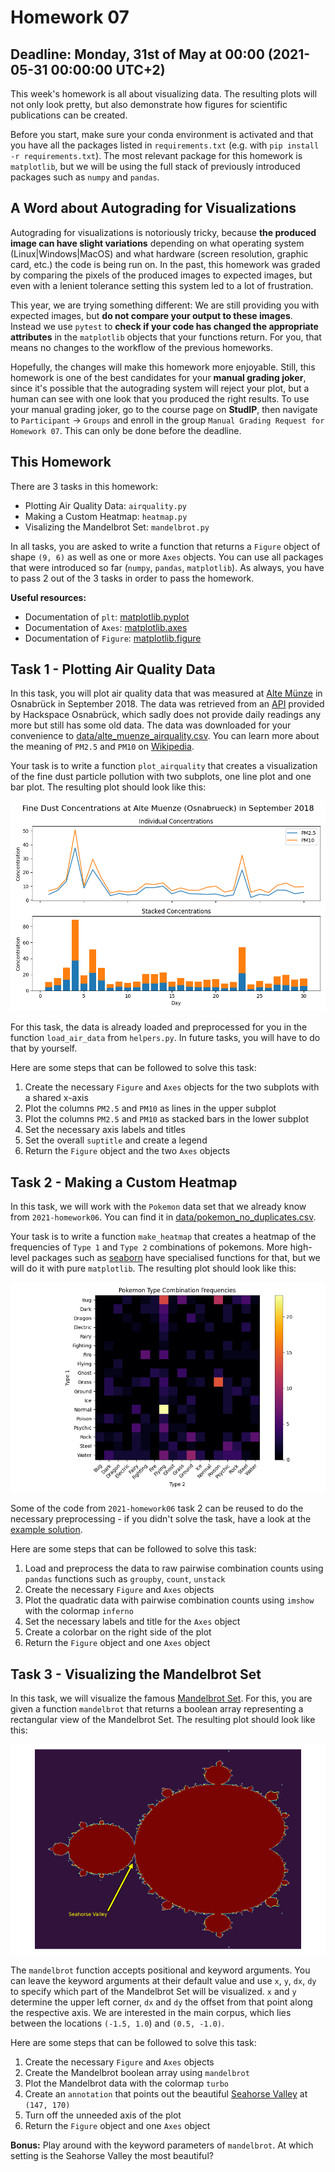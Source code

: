 # Homework 07

## Deadline: Monday, 31st of May at 00:00 (2021-05-31 00:00:00 UTC+2)

This week's homework is all about visualizing data. The resulting plots will not only look pretty, but also demonstrate how figures for scientific publications can be created.  

Before you start, make sure your conda environment is activated and that you have all the packages listed in `requirements.txt` (e.g. with `pip install -r requirements.txt`). The most relevant package for this homework is `matplotlib`, but we will be using the full stack of previously introduced packages such as `numpy` and `pandas`.  

## A Word about Autograding for Visualizations

Autograding for visualizations is notoriously tricky, because **the produced image can have slight variations** depending on what operating system (Linux|Windows|MacOS) and what hardware (screen resolution, graphic card, etc.) the code is being run on. In the past, this homework was graded by comparing the pixels of the produced images to expected images, but even with a lenient tolerance setting this system led to a lot of frustration.  

This year, we are trying something different: We are still providing you with expected images, but **do not compare your output to these images**. Instead we use `pytest` to **check if your code has changed the appropriate attributes** in the `matplotlib` objects that your functions return. For you, that means no changes to the workflow of the previous homeworks.  

Hopefully, the changes will make this homework more enjoyable. Still, this homework is one of the best candidates for your **manual grading joker**, since it's possible that the autograding system will reject your plot, but a human can see with one look that you produced the right results. To use your manual grading joker, go to the course page on **StudIP**, then navigate to `Participant` &rarr; `Groups` and enroll in the group `Manual Grading Request for Homework 07`. This can only be done before the deadline.

## This Homework

There are 3 tasks in this homework:

* Plotting Air Quality Data: `airquality.py`
* Making a Custom Heatmap: `heatmap.py`
* Visalizing the Mandelbrot Set: `mandelbrot.py`

In all tasks, you are asked to write a function that returns a `Figure` object of shape `(9, 6)` as well as one or more `Axes` objects. You can use all packages that were introduced so far (`numpy`, `pandas`, `matplotlib`). As always, you have to pass 2 out of the 3 tasks in order to pass the homework.

**Useful resources:**

* Documentation of `plt`: [matplotlib.pyplot](https://matplotlib.org/stable/api/_as_gen/matplotlib.pyplot.html)
* Documentation of `Axes`: [matplotlib.axes](https://matplotlib.org/stable/api/axes_api.html)
* Documentation of `Figure`: [matplotlib.figure](https://matplotlib.org/stable/api/figure_api.html)

## Task 1 - Plotting Air Quality Data

In this task, you will plot air quality data that was measured at [Alte Münze](https://goo.gl/maps/vcuXE5LQ3zA5jstNA) in Osnabrück in September 2018. The data was retrieved from an [API](https://airapi.wurmloch.de/) provided by Hackspace Osnabrück, which sadly does not provide daily readings any more but still has some old data. The data was downloaded for your convenience to [data/alte_muenze_airquality.csv](data/alte_muenze_airquality.csv). You can learn more about the meaning of `PM2.5` and `PM10` on [Wikipedia](https://en.wikipedia.org/wiki/Particulates).

Your task is to write a function `plot_airquality` that creates a visualization of the fine dust particle pollution with two subplots, one line plot and one bar plot. The resulting plot should look like this: 

![expected/airquality.png](expected/airquality.png)

For this task, the data is already loaded and preprocessed for you in the function `load_air_data` from `helpers.py`. In future tasks, you will have to do that by yourself.  

Here are some steps that can be followed to solve this task:

1. Create the necessary `Figure` and `Axes` objects for the two subplots with a shared x-axis
2. Plot the columns `PM2.5` and `PM10` as lines in the upper subplot
3. Plot the columns `PM2.5` and `PM10` as stacked bars in the lower subplot
4. Set the necessary axis labels and titles
5. Set the overall `suptitle` and create a legend
6. Return the `Figure` object and the two `Axes` objects

## Task 2 - Making a Custom Heatmap

In this task, we will work with the `Pokemon` data set that we already know from `2021-homework06`. You can find it in [data/pokemon_no_duplicates.csv](data/pokemon_no_duplicates.csv).  

Your task is to write a function `make_heatmap` that creates a heatmap of the frequencies of `Type 1` and `Type 2` combinations of pokemons. More high-level packages such as [seaborn](https://seaborn.pydata.org/) have specialised functions for that, but we will do it with pure `matplotlib`. The resulting plot should look like this:

![expected/heatmap.png](expected/heatmap.png)

Some of the code from `2021-homework06` task 2 can be reused to do the necessary preprocessing - if you didn't solve the task, have a look at the [example solution](https://github.com/scientificprogrammingUOS/2021-homework06-alex-example/blob/master/pokemon.py).

Here are some steps that can be followed to solve this task:

1. Load and preprocess the data to raw pairwise combination counts using `pandas` functions such as `groupby`, `count`, `unstack` 
2. Create the necessary `Figure` and `Axes` objects
3. Plot the quadratic data with pairwise combination counts using `imshow` with the colormap `inferno`
4. Set the necessary labels and title for the `Axes` object
5. Create a colorbar on the right side of the plot
6. Return the `Figure` object and one `Axes` object

## Task 3 - Visualizing the Mandelbrot Set

In this task, we will visualize the famous [Mandelbrot Set](https://en.wikipedia.org/wiki/Mandelbrot_set). For this, you are given a function `mandelbrot` that returns a boolean array representing a rectangular view of the Mandelbrot Set. The resulting plot should look like this:

![expected/mandelbrot.png](expected/mandelbrot.png)

The `mandelbrot` function accepts positional and keyword arguments. You can leave the keyword arguments at their default value and use `x`, `y`, `dx`, `dy` to specify which part of the Mandelbrot Set will be visualized. `x` and `y` determine the upper left corner, `dx` and `dy` the offset from that point along the respective axis. We are interested in the main corpus, which lies between the locations `(-1.5, 1.0`) and  `(0.5, -1.0)`.

Here are some steps that can be followed to solve this task:

1. Create the necessary `Figure` and `Axes` objects
2. Create the Mandelbrot boolean array using `mandelbrot`
3. Plot the Mandelbrot data with the colormap `turbo`
4. Create an `annotation` that points out the beautiful [Seahorse Valley](http://www.alunw.freeuk.com/seahorsevalley.html) at `(147, 170)`
5. Turn off the unneeded axis of the plot
6. Return the `Figure` object and one `Axes` object

**Bonus:** Play around with the keyword parameters of `mandelbrot`. At which setting is the Seahorse Valley the most beautiful?
